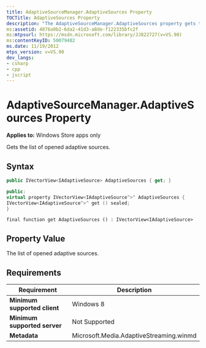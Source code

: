 ```yaml
---
title: AdaptiveSourceManager.AdaptiveSources Property
TOCTitle: AdaptiveSources Property
description: "The AdaptiveSourceManager.AdaptiveSources property gets the list of opened adaptive sources. This article describes its syntax, property value, and requirements."
ms:assetid: 4876a0b2-6da2-41d3-a8de-f122335bfc2f
ms:mtpsurl: https://msdn.microsoft.com/library/JJ822727(v=VS.90)
ms:contentKeyID: 50079482
ms.date: 11/19/2012
mtps_version: v=VS.90
dev_langs:
- csharp
- cpp
- jscript
---
```


# AdaptiveSourceManager.AdaptiveSources Property

**Applies to:** Windows Store apps only

Gets the list of opened adaptive sources.

## Syntax

```csharp
public IVectorView<IAdaptiveSource> AdaptiveSources { get; }
```

```cpp
public:
virtual property IVectorView<IAdaptiveSource^>^ AdaptiveSources {
IVectorView<IAdaptiveSource^>^ get () sealed;
}
```

```jscript
final function get AdaptiveSources () : IVectorView<IAdaptiveSource>
```

## Property Value

The list of opened adaptive sources.

## Requirements

|Requirement|Description|
|--- |--- |
|**Minimum supported client**|Windows 8|
|**Minimum supported server**|Not Supported|
|**Metadata**|Microsoft.Media.AdaptiveStreaming.winmd|
